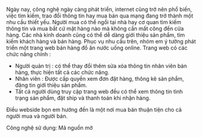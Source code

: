 Ngày nay, công nghệ ngày càng phát triển, internet cũng trở nên phổ biến, việc tìm kiếm, trao đổi thông tin hay mua bán qua mạng đang trở thành một nhu cầu thiết yếu. Người mua có thể ngồi tại nhà hay cơ quan tìm kiếm thông tin và mua bất cứ mặt hàng nào mà không cần mất công đến cửa hàng. Các nhà kinh doanh cũng có thể dễ dàng giới thiệu sản phẩm, tìm kiếm khách hàng và bán hàng. Phục vụ nhu cầu trên, nhóm em ý tưởng phát triển một trang web bán hàng đồ ăn nước uống online. Trang web có các chức năng chính :
- Người quản trị : có thể thay đổi thêm sửa xóa thông tin nhân viên bán hàng, thực hiện tất cả các chức năng.
- Nhân viên : Được cấp quyền xem đơn đặt hàng, thông kê sản phẩm, đăng tin giới thiệu sản phẩm.
- Tất cả người dùng truy cập trang web đều có thể xem thông tin tình trạng sản phẩm, đặt ship và thanh toán khi nhận hàng.

Điều webside bọn em hướng đến là một nơi mua bán thuận tiện cho cả người mua và người bán.

Công nghệ sử dụng: Mã nguồn mở
